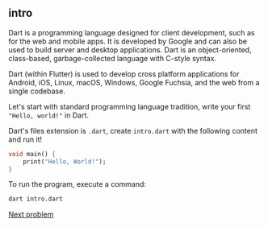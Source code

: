 ## intro

Dart is a programming language designed for client development, such as for the web and mobile apps. It is developed by Google and can also be used to build server and desktop applications. Dart is an object-oriented, class-based, garbage-collected language with C-style syntax.

Dart (within Flutter) is used to develop cross platform applications for Android, iOS, Linux, macOS, Windows, Google Fuchsia, and the web from a single codebase.

Let's start with standard programming language tradition, write your first `"Hello, world!"` in Dart.

Dart's files extension is `.dart`, create `intro.dart` with the following content and run it!

```dart
void main() {
	print("Hello, World!");
}
```

To run the program, execute a command:

```bash
dart intro.dart
```

[Next problem](https://github.com/alem-01/alem_public/edit/master/subjects/flutter_piscine/variables)
